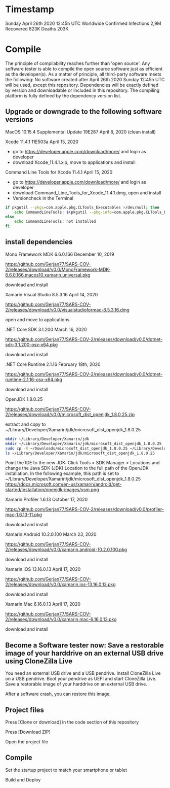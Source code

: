 # Timestamp

Sunday April 26th 2020 12:45h UTC Worldwide Confirmed Infections 2,9M Recovered 823K Deaths 203K

# Compile

The principle of compilability reaches further than 'open source'. Any software tester is able to compile the open source software just as efficient as the developer(s).
As a matter of principle, all third-party software meets the following:
No software created after April 26th 2020 Sunday 12:45h UTC will be used, except this repository.
Dependencies will be exactly defined by version and downloadable or included in this repository.
The compiling platform is fully defined by the dependency version list.

## Upgrade or downgrade to the following software versions

MacOS 10.15.4 Supplemental Update 19E287 April 8, 2020 (clean install)

Xcode 11.4.1 11E503a April 15, 2020
  - go to https://developer.apple.com/download/more/ and login as developer
  - download Xcode_11.4.1.xip, move to applications and install

Command Line Tools for Xcode 11.4.1 April 15, 2020

- go to https://developer.apple.com/download/more/ and login as developer
- download Command_Line_Tools_for_Xcode_11.4.1.dmg, open and install
- Versioncheck in the Terminal
```zsh
if pkgutil --pkgs=com.apple.pkg.CLTools_Executables >/dev/null; then
    echo CommandLineTools: $(pkgutil --pkg-info=com.apple.pkg.CLTools_Executables | awk '/version:/ {print $2}')
else
    echo CommandLineTools: not installed
fi
```

## install dependencies

Mono Framework MDK 6.6.0.166 December 10, 2019

https://github.com/Gerjan77/SARS-COV-2/releases/download/v0.0/MonoFramework-MDK-6.6.0.166.macos10.xamarin.universal.pkg 

download and install

Xamarin Visual Studio 8.5.3.16 April 14, 2020

https://github.com/Gerjan77/SARS-COV-2/releases/download/v0.0/visualstudioformac-8.5.3.16.dmg

open and move to applications

.NET Core SDK 3.1.200 March 16, 2020

https://github.com/Gerjan77/SARS-COV-2/releases/download/v0.0/dotnet-sdk-3.1.200-osx-x64.pkg

download and install

.NET Core Runtime 2.1.16 February 18th, 2020 

https://github.com/Gerjan77/SARS-COV-2/releases/download/v0.0/dotnet-runtime-2.1.16-osx-x64.pkg

download and install

OpenJDK 1.8.0.25

https://github.com/Gerjan77/SARS-COV-2/releases/download/v0.0/microsoft_dist_openjdk_1.8.0.25.zip

extract and copy to ~/Library/Developer/Xamarin/jdk/microsoft_dist_openjdk_1.8.0.25
```zsh
mkdir ~/Library/Developer/Xamarin/jdk
mkdir ~/Library/Developer/Xamarin/jdk/microsoft_dist_openjdk_1.8.0.25
sudo cp -R ~/Downloads/microsoft_dist_openjdk_1.8.0.25 ~/Library/Developer/Xamarin/jdk/
ls ~/Library/Developer/Xamarin/jdk/microsoft_dist_openjdk_1.8.0.25
```

Point the IDE to the new JDK:
Click Tools > SDK Manager > Locations and change the Java SDK (JDK) Location to the full path of the OpenJDK installation. In the following example, this path is set to ~/Library/Developer/Xamarin/jdk/microsoft_dist_openjdk_1.8.0.25
https://docs.microsoft.com/en-us/xamarin/android/get-started/installation/openjdk-images/vsm.png

Xamarin Profiler 1.6.13 October 17, 2020

https://github.com/Gerjan77/SARS-COV-2/releases/download/v0.0/profiler-mac-1.6.13-11.pkg

download and install

Xamarin.Android 10.2.0.100 March 23, 2020

https://github.com/Gerjan77/SARS-COV-2/releases/download/v0.0/xamarin.android-10.2.0.100.pkg

download and install

Xamarin.iOS 13.16.0.13 April 17, 2020

https://github.com/Gerjan77/SARS-COV-2/releases/download/v0.0/xamarin.ios-13.16.0.13.pkg

download and install

Xamarin.Mac 6.16.0.13 April 17, 2020

https://github.com/Gerjan77/SARS-COV-2/releases/download/v0.0/xamarin.mac-6.16.0.13.pkg

download and install

## Become a Software tester now: Save a restorable image of your harddrive on an external USB drive using CloneZilla Live

You need an external USB drive and a USB pendrive. Install CloneZilla Live on a USB pendrive. Boot your pendrive as UEFI and start CloneZilla Live. Save a restorable image of your harddrive on an external USB drive. 

After a software crash, you can restore this image.

## Project files

Press [Clone or download] in the code section of this repository

Press [Download ZIP]

Open the project file

## Compile

Set the startup project to match your smartphone or tablet

Build and Deploy
